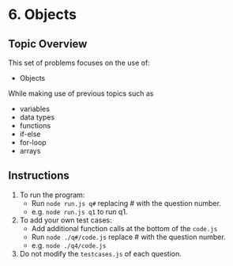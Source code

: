 # 6. Objects

## Topic Overview

This set of problems focuses on the use of:

-   Objects

While making use of previous topics such as

-   variables
-   data types
-   functions
-   if-else
-   for-loop
-   arrays

## Instructions

1. To run the program:
    - Run `node run.js q#` replacing # with the question number.
    - e.g. `node run.js q1` to run q1.
2. To add your own test cases:
    - Add additional function calls at the bottom of the `code.js`
    - Run `node ./q#/code.js` replace # with the question number.
    - e.g. `node ./q4/code.js`
3. Do not modify the `testcases.js` of each question.
